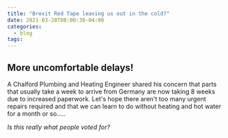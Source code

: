 ```yaml
---
title: "Brexit Red Tape leaving us out in the cold?"
date: 2021-03-28T08:00:30-04:00
categories:
  - blog
tags:
---
```

## More uncomfortable delays!
A Chalford Plumbing and Heating Engineer shared his concern that parts that usually take a week to arrive from Germany are now taking 8 weeks due to increased paperwork.  Let's hope there aren't too many urgent repairs required and that we can learn to do without heating and hot water for a month or so.....

*Is this really what people voted for?*
